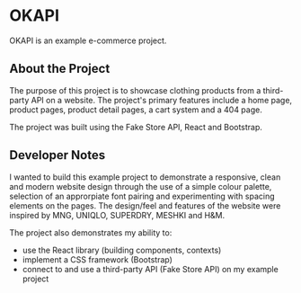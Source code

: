 # OKAPI

OKAPI is an example e-commerce project.

## About the Project

The purpose of this project is to showcase clothing products from a third-party API on a website. The project's primary features include a home page, product pages, product detail pages, a cart system and a 404 page.

The project was built using the Fake Store API, React and Bootstrap.

## Developer Notes

I wanted to build this example project to demonstrate a responsive, clean and modern website design through the use of a simple colour palette, selection of an approrpiate font pairing and experimenting with spacing elements on the pages. The design/feel and features of the website were inspired by MNG, UNIQLO, SUPERDRY, MESHKI and H&M. 

The project also demonstrates my ability to:
* use the React library (building components, contexts)
* implement a CSS framework (Bootstrap)
* connect to and use a third-party API (Fake Store API) on my example project